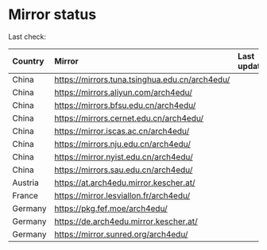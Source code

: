 <script src="./time.js"></script>
# Mirror status
Last check: <script type="text/javascript">localize(1738991965.4454255);</script>

|Country|Mirror|Last update|
|:------|:-----|:----------|
|China|https://mirrors.tuna.tsinghua.edu.cn/arch4edu/|<script type="text/javascript">localize(1738953666);</script>|
|China|https://mirrors.aliyun.com/arch4edu/|<script type="text/javascript">localize(1738953666);</script>|
|China|https://mirrors.bfsu.edu.cn/arch4edu/|<script type="text/javascript">localize(1738953666);</script>|
|China|https://mirrors.cernet.edu.cn/arch4edu/|<script type="text/javascript">localize(1738953666);</script>|
|China|https://mirror.iscas.ac.cn/arch4edu/|<script type="text/javascript">localize(1738953666);</script>|
|China|https://mirrors.nju.edu.cn/arch4edu/|<script type="text/javascript">localize(1738910607);</script>|
|China|https://mirror.nyist.edu.cn/arch4edu/|<script type="text/javascript">localize(1738953666);</script>|
|China|https://mirrors.sau.edu.cn/arch4edu/|<script type="text/javascript">localize(1731653531);</script>|
|Austria|https://at.arch4edu.mirror.kescher.at/|<script type="text/javascript">localize(1738953666);</script>|
|France|https://mirror.lesviallon.fr/arch4edu/|<script type="text/javascript">localize(1738953666);</script>|
|Germany|https://pkg.fef.moe/arch4edu/|<script type="text/javascript">localize(1738953666);</script>|
|Germany|https://de.arch4edu.mirror.kescher.at/|<script type="text/javascript">localize(1738953666);</script>|
|Germany|https://mirror.sunred.org/arch4edu/|<script type="text/javascript">localize(1738953666);</script>|

<script src="./tablefilter/tablefilter.js"></script>
<script src="./table.js"></script>